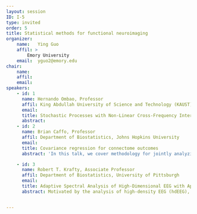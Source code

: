 ```yaml
---
layout: session
ID: I-5
type: invited
order: 5
title: Statistical methods for functional neuroimaging 
organizer:
    name:   Ying Guo
    affil: > 
        Emory University      
    email:  yguo2@emory.edu
chair:
    name:  
    affil: 
    email: 
speakers:
    - id: 1
      name: Hernando Ombao, Professor
      affil: King Abdullah University of Science and Technology (KAUST)
      email: 
      title: Stochastic Processes with Non-Linear Cross-Frequency Interactions with Applications to EEGs and LFPs
      abstract: 
    - id: 2
      name: Brian Caffo, Professor
      affil: Department of Biostatistics, Johns Hopkins University
      email: 
      title: Covariance regression for connectome outcomes
      abstract: 'In this talk, we cover methodology for jointly analyzing a collection of covariance or correlation matrices that depend on other variables. This covariance-as-an-outcome regression problem arises commonly in the study of brain imaging, where the covariance matrix in question is an estimate of functional or structural connectivity. Two main approaches to covariance regression exists: outer product models and joint diagonalization approaches. We investigate joint diagonalization approaches and discuss the benefits and costs of this solution. We distinguish between diagonalization approaches where the eigenvectors are selected in the absence of covariate information and those that chose the eigenvectors so that the result regression model holds best. The methods are applied to resting state functional magnetic resonance imaging data in a study of aphasia and potential interventions.'

    - id: 3
      name: Robert T. Krafty, Associate Professor
      affil: Department of Biostatistics, University of Pittsburgh
      email: 
      title: Adaptive Spectral Analysis of High-Dimensional EEG with Application to Monitoring Transcranial Magnetic Stimulation during Psychosis 
      abstract: Motivated by the analysis of high-density EEG (hdEEG), in this talk we discuss a nonparametric approach to spectral analysis of a high-dimensional multivariate nonstationary time. The procedure is based on a novel frequency-domain factor model that provides a flexible yet parsimonious representation of spectral matrices from a large number of simultaneously observed time series. Real and imaginary parts of the factor loading matrices are modeled independently using a prior that is formulated from the tensor product of penalized splines and multiplicative gamma process shrinkage priors, allowing for infinitely many factors with loadings increasingly shrunk towards zero as the column index increases. Formulated in a fully Bayesian framework, the time series is adaptively partitioned into approximately stationary segments, where both the number and location of partition points are assumed unknown. Stochastic approximation Monte Carlo (SAMC) techniques are used to accommodate the unknown number of segments, and a conditional Whittle likelihood-based Gibbs sampler is developed for efficient sampling within segments.  By averaging over the distribution of partitions, the proposed method can approximate both abrupt and slowly varying changes in spectral matrices.  The method is used to analyze hdEEG from a patient receiving transcranial magnetic stimulation (TMS) while hospitalized for a first-break psychotic episode. 


---
```

